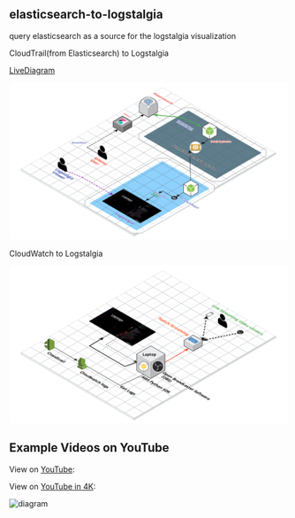 
## elasticsearch-to-logstalgia
query elasticsearch as a source for the logstalgia visualization

CloudTrail(from Elasticsearch) to Logstalgia

[LiveDiagram](https://app.cloudcraft.co/view/d7f3d28b-ad91-4c0a-b4bf-8831e9c8a59e?key=zk6UqRSqmzX3YKmdFdOpww)

![diagram](aws_s3_access_logs_from_elasticsearch_to_logstalgia_V2.png)

CloudWatch to Logstalgia

![diagram](CloudtrailVisualizerV2.png)


## Example Videos on YouTube

View on [YouTube](https://youtu.be/PtRwOCQ1zf8):

View on [YouTube in 4K](https://youtu.be/UlloAYG2GII):

![diagram](cloudtrail_to_logstalgia.gif)

